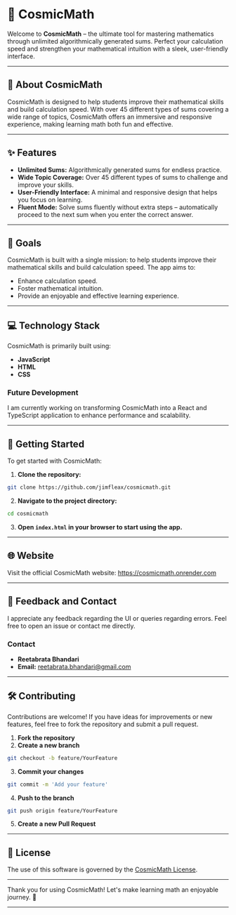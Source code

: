 # 🌌 CosmicMath

Welcome to **CosmicMath** – the ultimate tool for mastering mathematics through unlimited algorithmically generated sums. Perfect your calculation speed and strengthen your mathematical intuition with a sleek, user-friendly interface.

---

## 🚀 About CosmicMath

CosmicMath is designed to help students improve their mathematical skills and build calculation speed. With over 45 different types of sums covering a wide range of topics, CosmicMath offers an immersive and responsive experience, making learning math both fun and effective.

---

## ✨ Features

- **Unlimited Sums:** Algorithmically generated sums for endless practice.
- **Wide Topic Coverage:** Over 45 different types of sums to challenge and improve your skills.
- **User-Friendly Interface:** A minimal and responsive design that helps you focus on learning.
- **Fluent Mode:** Solve sums fluently without extra steps – automatically proceed to the next sum when you enter the correct answer.

---

## 🎯 Goals

CosmicMath is built with a single mission: to help students improve their mathematical skills and build calculation speed. The app aims to:

- Enhance calculation speed.
- Foster mathematical intuition.
- Provide an enjoyable and effective learning experience.

---

## 💻 Technology Stack

CosmicMath is primarily built using:

- **JavaScript**
- **HTML**
- **CSS**

### Future Development

I am currently working on transforming CosmicMath into a React and TypeScript application to enhance performance and scalability.

---

## 🌱 Getting Started

To get started with CosmicMath:

1. **Clone the repository:**
  
  ```bash
  git clone https://github.com/jimfleax/cosmicmath.git
  ```
  
2. **Navigate to the project directory:**
  
  ```bash
  cd cosmicmath
  ```
  
3. **Open `index.html` in your browser to start using the app.**

---

## 🌐 Website

Visit the official CosmicMath website: https://cosmicmath.onrender.com

---

## 💬 Feedback and Contact

I appreciate any feedback regarding the UI or queries regarding errors. Feel free to open an issue or contact me directly.

### Contact

- **Reetabrata Bhandari**
- **Email:** reetabrata.bhandari@gmail.com

---

## 🛠️ Contributing

Contributions are welcome! If you have ideas for improvements or new features, feel free to fork the repository and submit a pull request.

1. **Fork the repository**
2. **Create a new branch**
  
  ```bash
  git checkout -b feature/YourFeature
  ```
  
3. **Commit your changes**
  
  ```bash
  git commit -m 'Add your feature'
  ```
  
4. **Push to the branch**
  
  ```bash
  git push origin feature/YourFeature
  ```
  
5. **Create a new Pull Request**

---

## 📄 License

The use of this software is governed by the [CosmicMath License](LICENSE.md).

---

Thank you for using CosmicMath! Let's make learning math an enjoyable journey. 🌟

---
